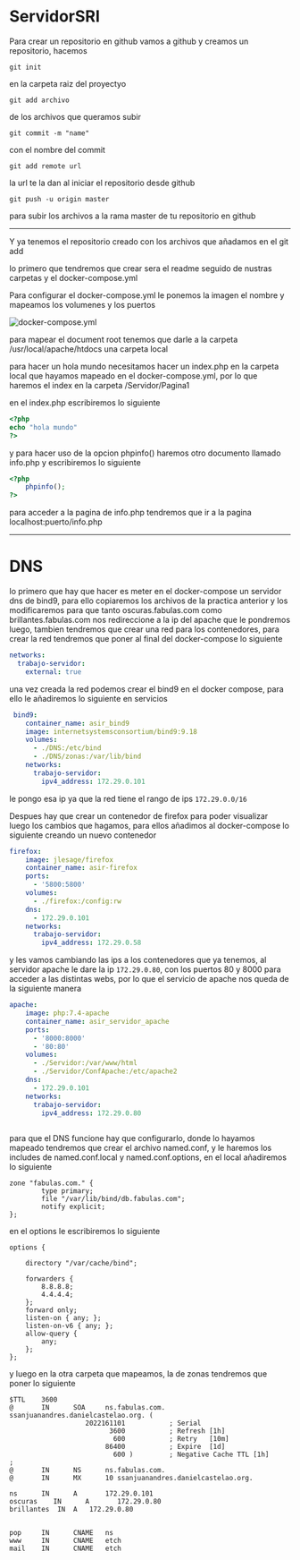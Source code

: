 # ServidorSRI
Para crear un repositorio en github vamos a github y creamos un repositorio, hacemos 
~~~
git init 
~~~
en la carpeta raiz del proyectyo

~~~
git add archivo
~~~
de los archivos que queramos subir
~~~
git commit -m "name"
~~~
con el nombre del commit
~~~
git add remote url 
~~~
la url te la dan al iniciar el repositorio desde github
~~~
git push -u origin master
~~~
para subir los archivos a la rama master de tu repositorio en github

___
Y ya tenemos el repositorio creado con los archivos que añadamos en el git add

lo primero que tendremos que crear sera el readme seguido de nustras carpetas y el docker-compose.yml 

Para configurar el docker-compose.yml le ponemos la imagen el nombre y mapeamos los volumenes y los puertos 

![docker-compose.yml](https://raw.githubusercontent.com/samuelsanjuan/ServidorSRI/master/imagenes/dockercompose.png)

para mapear el document root tenemos que darle a la carpeta /usr/local/apache/htdocs una carpeta local

para hacer un hola mundo necesitamos hacer un index.php en la carpeta local que hayamos mapeado en el docker-compose.yml, por lo que haremos el index en la carpeta /Servidor/Pagina1

en el index.php escribiremos lo siguiente 

~~~php
<?php
echo "hola mundo"
?>
~~~

y para hacer uso de la opcion phpinfo() haremos otro documento llamado info.php y escribiremos lo siguiente

~~~php
<?php
    phpinfo();
?>
~~~
para acceder a la pagina de info.php tendremos que ir a la pagina localhost:puerto/info.php
___
# DNS
lo primero que hay que hacer es meter en el docker-compose un servidor dns de bind9, para ello copiaremos los archivos de la practica anterior y los modificaremos para que tanto oscuras.fabulas.com como brillantes.fabulas.com nos redireccione a la ip del apache que le pondremos luego, tambien tendremos que crear una red para los contenedores, para crear la red tendremos que poner al final del docker-compose lo siguiente

~~~yml
networks:
  trabajo-servidor:
    external: true
~~~
una vez creada la red podemos crear el bind9 en el docker compose, para ello le añadiremos lo siguiente en servicios
~~~yml
 bind9:
    container_name: asir_bind9
    image: internetsystemsconsortium/bind9:9.18
    volumes:
      - ./DNS:/etc/bind
      - ./DNS/zonas:/var/lib/bind
    networks:
      trabajo-servidor:
        ipv4_address: 172.29.0.101
~~~
le pongo esa ip ya que la red tiene el rango de ips ```172.29.0.0/16```

Despues hay que crear un contenedor de firefox para poder visualizar luego los cambios que hagamos, para ellos añadimos al docker-compose lo siguiente creando un nuevo contenedor
```yml
firefox:
    image: jlesage/firefox
    container_name: asir-firefox
    ports:
      - '5800:5800'
    volumes:
      - ./firefox:/config:rw
    dns:
      - 172.29.0.101 
    networks:
      trabajo-servidor:
        ipv4_address: 172.29.0.58 
```

y les vamos cambiando las ips a los contenedores que ya tenemos, al servidor apache le dare la ip ```172.29.0.80```, con los puertos 80 y 8000 para acceder a las distintas webs, por lo que el servicio de apache nos queda de la siguiente manera
~~~yml
apache:
    image: php:7.4-apache
    container_name: asir_servidor_apache
    ports:
      - '8000:8000'
      - '80:80'
    volumes:
      - ./Servidor:/var/www/html
      - ./Servidor/ConfApache:/etc/apache2
    dns:
      - 172.29.0.101 
    networks:
      trabajo-servidor:
        ipv4_address: 172.29.0.80 
 

~~~
para que el DNS funcione hay que configurarlo, donde lo hayamos mapeado tendremos que crear el archivo named.conf, y le haremos los includes de named.conf.local y named.conf.options, en el local añadiremos lo siguiente 
~~~
zone "fabulas.com." {
        type primary;
        file "/var/lib/bind/db.fabulas.com";
        notify explicit;
};

~~~

en el options le escribiremos lo siguiente 

~~~
options {

    directory "/var/cache/bind";

    forwarders {
        8.8.8.8;
        4.4.4.4;
    };
    forward only;
    listen-on { any; };
    listen-on-v6 { any; };
    allow-query { 
        any; 
    };
};

~~~

y luego en la otra carpeta que mapeamos, la de zonas tendremos que poner lo siguiente
~~~
$TTL    3600
@       IN      SOA     ns.fabulas.com. ssanjuanandres.danielcastelao.org. (
                   2022161101           ; Serial
                         3600           ; Refresh [1h]
                          600           ; Retry   [10m]
                        86400           ; Expire  [1d]
                          600 )         ; Negative Cache TTL [1h]
;
@       IN      NS      ns.fabulas.com.
@       IN      MX      10 ssanjuanandres.danielcastelao.org.

ns      IN      A       172.29.0.101
oscuras    IN      A       172.29.0.80
brillantes	IN	A	172.29.0.80


pop     IN      CNAME   ns
www     IN      CNAME   etch
mail    IN      CNAME   etch

~~~


